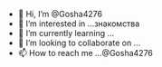- 👋 Hi, I’m @Gosha4276
- 👀 I’m interested in ...знакомства
- 🌱 I’m currently learning ...
- 💞️ I’m looking to collaborate on ...
- 📫 How to reach me ...@Gosha4276
<!---
Gosha4276/Gosha4276 is a ✨ special ✨ repository because its `README.md` (this file) appears on your GitHub profile.
You can click the Preview link to take a look at your changes.
--->
